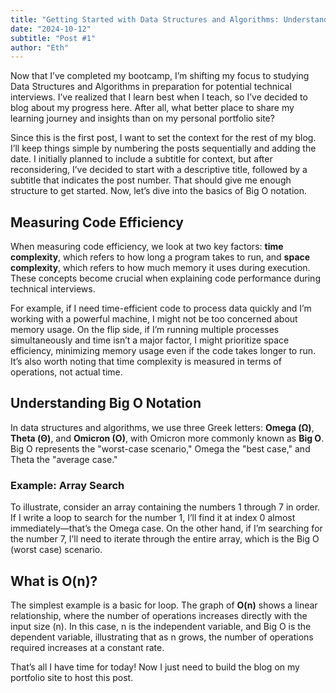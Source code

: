 ```yaml
---
title: "Getting Started with Data Structures and Algorithms: Understanding Big O Notation"
date: "2024-10-12"
subtitle: "Post #1"
author: "Eth"
---
```


Now that I’ve completed my bootcamp, I’m shifting my focus to studying Data Structures and Algorithms in preparation for potential technical interviews. I’ve realized that I learn best when I teach, so I’ve decided to blog about my progress here. After all, what better place to share my learning journey and insights than on my personal portfolio site?

Since this is the first post, I want to set the context for the rest of my blog. I’ll keep things simple by numbering the posts sequentially and adding the date. I initially planned to include a subtitle for context, but after reconsidering, I’ve decided to start with a descriptive title, followed by a subtitle that indicates the post number. That should give me enough structure to get started. Now, let’s dive into the basics of Big O notation.

## Measuring Code Efficiency

When measuring code efficiency, we look at two key factors: **time complexity**, which refers to how long a program takes to run, and **space complexity**, which refers to how much memory it uses during execution. These concepts become crucial when explaining code performance during technical interviews.

For example, if I need time-efficient code to process data quickly and I’m working with a powerful machine, I might not be too concerned about memory usage. On the flip side, if I’m running multiple processes simultaneously and time isn’t a major factor, I might prioritize space efficiency, minimizing memory usage even if the code takes longer to run. It’s also worth noting that time complexity is measured in terms of operations, not actual time.

## Understanding Big O Notation

In data structures and algorithms, we use three Greek letters: **Omega (Ω)**, **Theta (Θ)**, and **Omicron (O)**, with Omicron more commonly known as **Big O**. Big O represents the "worst-case scenario," Omega the "best case," and Theta the "average case."

### Example: Array Search

To illustrate, consider an array containing the numbers 1 through 7 in order. If I write a loop to search for the number 1, I’ll find it at index 0 almost immediately—that’s the Omega case. On the other hand, if I’m searching for the number 7, I’ll need to iterate through the entire array, which is the Big O (worst case) scenario.

## What is O(n)?

The simplest example is a basic for loop. The graph of **O(n)** shows a linear relationship, where the number of operations increases directly with the input size (n). In this case, n is the independent variable, and Big O is the dependent variable, illustrating that as n grows, the number of operations required increases at a constant rate.

That’s all I have time for today! Now I just need to build the blog on my portfolio site to host this post. 
